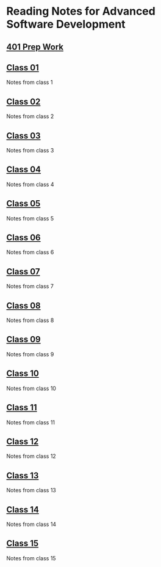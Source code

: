 # Reading Notes for Advanced Software Development

## [401 Prep Work](/Reading-Notes/402/PrepWork)

## [Class 01](/Reading-Notes/401/Class01)

Notes from class 1

## [Class 02](/Reading-Notes/401/Class02)

Notes from class 2

## [Class 03](/Reading-Notes/401/Class03)

Notes from class 3

## [Class 04](/Reading-Notes/401/Class04)

Notes from class 4

## [Class 05](/Reading-Notes/401/Class05)

Notes from class 5

## [Class 06](/Reading-Notes/401/Class06)

Notes from class 6

## [Class 07](/Reading-Notes/401/Class07)

Notes from class 7

## [Class 08](/Reading-Notes/401/Class08)

Notes from class 8

## [Class 09](/Reading-Notes/401/Class09)

Notes from class 9

## [Class 10](/Reading-Notes/401/Class10)

Notes from class 10

## [Class 11](/Reading-Notes/401/Class11)

Notes from class 11

## [Class 12](/Reading-Notes/401/Class12)

Notes from class 12

## [Class 13](/Reading-Notes/401/Class13)

Notes from class 13

## [Class 14](/Reading-Notes/401/Class14)

Notes from class 14

## [Class 15](/Reading-Notes/401/Class15)

Notes from class 15


